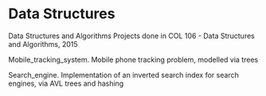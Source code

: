 # Data Structures
Data Structures and Algorithms
Projects done in COL 106 - Data Structures and Algorithms, 2015

Mobile_tracking_system. Mobile phone tracking problem, modelled via trees

Search_engine. Implementation of an inverted search index for search engines, via AVL trees and hashing
